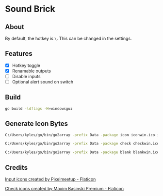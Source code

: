 # Sound Brick

## About

By default, the hotkey is `\`. This can be changed in the settings.

## Features

-   [x] Hotkey toggle
-   [x] Renamable outputs
-   [ ] Disable inputs
-   [ ] Optional alert sound on switch

## Build

```sh
go build -ldflags -H=windowsgui
```

## Generate Icon Bytes

```sh
C:/Users/kyles/go/bin/go2array -prefix Data -package icon iconwin.ico icon.png

C:/Users/kyles/go/bin/go2array -prefix Data -package check checkwin.ico check.png

C:/Users/kyles/go/bin/go2array -prefix Data -package blank blankwin.ico blank.png
```

## Credits

<a href="https://www.flaticon.com/free-icons/input" title="input icons">Input
icons created by Pixelmeetup - Flaticon</a>

<a href="https://www.flaticon.com/free-icons/check" title="check icons">Check
icons created by Maxim Basinski Premium - Flaticon</a>
